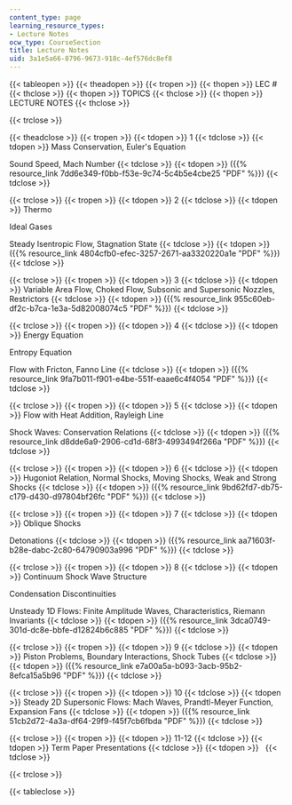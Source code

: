 ```yaml
---
content_type: page
learning_resource_types:
- Lecture Notes
ocw_type: CourseSection
title: Lecture Notes
uid: 3a1e5a66-8796-9673-918c-4ef576dc8ef8
---
```


{{< tableopen >}}
{{< theadopen >}}
{{< tropen >}}
{{< thopen >}}
LEC #
{{< thclose >}}
{{< thopen >}}
TOPICS
{{< thclose >}}
{{< thopen >}}
LECTURE NOTES
{{< thclose >}}

{{< trclose >}}

{{< theadclose >}}
{{< tropen >}}
{{< tdopen >}}
1
{{< tdclose >}}
{{< tdopen >}}
Mass Conservation, Euler's Equation  
  
Sound Speed, Mach Number
{{< tdclose >}}
{{< tdopen >}}
({{% resource_link 7dd6e349-f0bb-f53e-9c74-5c4b5e4cbe25 "PDF" %}})
{{< tdclose >}}

{{< trclose >}}
{{< tropen >}}
{{< tdopen >}}
2
{{< tdclose >}}
{{< tdopen >}}
Thermo  
  
Ideal Gases  
  
Steady Isentropic Flow, Stagnation State
{{< tdclose >}}
{{< tdopen >}}
({{% resource_link 4804cfb0-efec-3257-2671-aa3320220a1e "PDF" %}})
{{< tdclose >}}

{{< trclose >}}
{{< tropen >}}
{{< tdopen >}}
3
{{< tdclose >}}
{{< tdopen >}}
Variable Area Flow, Choked Flow, Subsonic and Supersonic Nozzles, Restrictors
{{< tdclose >}}
{{< tdopen >}}
({{% resource_link 955c60eb-df2c-b7ca-1e3a-5d82008074c5 "PDF" %}})
{{< tdclose >}}

{{< trclose >}}
{{< tropen >}}
{{< tdopen >}}
4
{{< tdclose >}}
{{< tdopen >}}
Energy Equation  
  
Entropy Equation  
  
Flow with Fricton, Fanno Line
{{< tdclose >}}
{{< tdopen >}}
({{% resource_link 9fa7b011-f901-e4be-551f-eaae6c4f4054 "PDF" %}})
{{< tdclose >}}

{{< trclose >}}
{{< tropen >}}
{{< tdopen >}}
5
{{< tdclose >}}
{{< tdopen >}}
Flow with Heat Addition, Rayleigh Line  
  
Shock Waves: Conservation Relations
{{< tdclose >}}
{{< tdopen >}}
({{% resource_link d8dde6a9-2906-cd1d-68f3-4993494f266a "PDF" %}})
{{< tdclose >}}

{{< trclose >}}
{{< tropen >}}
{{< tdopen >}}
6
{{< tdclose >}}
{{< tdopen >}}
Hugoniot Relation, Normal Shocks, Moving Shocks, Weak and Strong Shocks
{{< tdclose >}}
{{< tdopen >}}
({{% resource_link 9bd62fd7-db75-c179-d430-d97804bf26fc "PDF" %}})
{{< tdclose >}}

{{< trclose >}}
{{< tropen >}}
{{< tdopen >}}
7
{{< tdclose >}}
{{< tdopen >}}
Oblique Shocks  
  
Detonations
{{< tdclose >}}
{{< tdopen >}}
({{% resource_link aa71603f-b28e-dabc-2c80-64790903a996 "PDF" %}})
{{< tdclose >}}

{{< trclose >}}
{{< tropen >}}
{{< tdopen >}}
8
{{< tdclose >}}
{{< tdopen >}}
Continuum Shock Wave Structure  
  
Condensation Discontinuities  
  
Unsteady 1D Flows: Finite Amplitude Waves, Characteristics, Riemann Invariants
{{< tdclose >}}
{{< tdopen >}}
({{% resource_link 3dca0749-301d-dc8e-bbfe-d12824b6c885 "PDF" %}})
{{< tdclose >}}

{{< trclose >}}
{{< tropen >}}
{{< tdopen >}}
9
{{< tdclose >}}
{{< tdopen >}}
Piston Problems, Boundary Interactions, Shock Tubes
{{< tdclose >}}
{{< tdopen >}}
({{% resource_link e7a00a5a-b093-3acb-95b2-8efca15a5b96 "PDF" %}})
{{< tdclose >}}

{{< trclose >}}
{{< tropen >}}
{{< tdopen >}}
10
{{< tdclose >}}
{{< tdopen >}}
Steady 2D Supersonic Flows: Mach Waves, Prandtl-Meyer Function, Expansion Fans
{{< tdclose >}}
{{< tdopen >}}
({{% resource_link 51cb2d72-4a3a-df64-29f9-f45f7cb6fbda "PDF" %}})
{{< tdclose >}}

{{< trclose >}}
{{< tropen >}}
{{< tdopen >}}
11-12
{{< tdclose >}}
{{< tdopen >}}
Term Paper Presentations
{{< tdclose >}}
{{< tdopen >}}
 
{{< tdclose >}}

{{< trclose >}}

{{< tableclose >}}